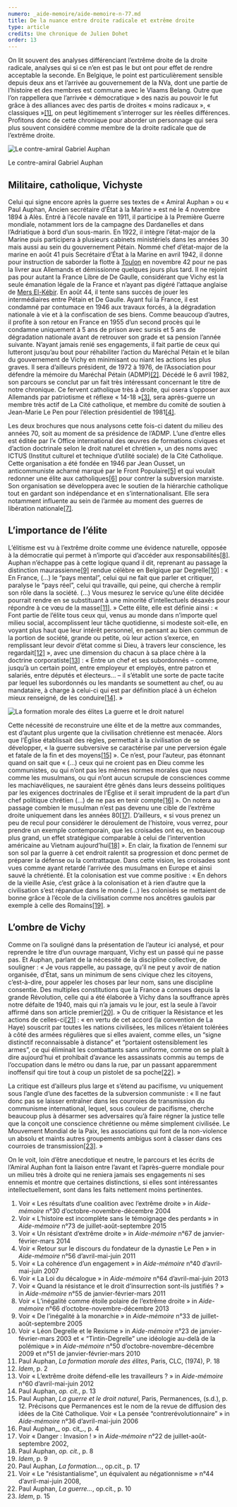 ```yaml
---
numero: _aide-memoire/aide-memoire-n-77.md
title: De la nuance entre droite radicale et extrême droite
type: article
credits: Une chronique de Julien Dohet
order: 13
---
```

On lit souvent des analyses différenciant l’extrême droite de la droite radicale, analyses qui si ce n’en est pas le but ont pour effet de rendre acceptable la seconde. En Belgique, le point est particulièrement sensible depuis deux ans et l’arrivée au gouvernement de la NVa, dont une partie de l’histoire et des membres est commune avec le Vlaams Belang. Outre que l’on rappellera que l’arrivée « démocratique » des nazis au pouvoir le fut grâce à des alliances avec des partis de droites « moins radicaux », « classiques »[[1]](#footnote-1), on peut légitimement s’interroger sur les réelles différences. Profitons donc de cette chronique pour aborder un personnage qui sera plus souvent considéré comme membre de la droite radicale que de l’extrême droite.

![Le contre-amiral Gabriel Auphan](/assets/uploads/am-77-le-contre-amiral-gabriel-auphan.jpg)

<span class="img-copyright"> Le contre-amiral Gabriel Auphan </span>

## Militaire, catholique, Vichyste

Celui qui signe encore après la guerre ses textes de « Amiral Auphan » ou « Paul Auphan, Ancien secrétaire d’État à la Marine » est né le 4 novembre 1894 à Alès. Entré à l’école navale en 1911, il participe à la Première Guerre mondiale, notamment lors de la campagne des Dardanelles et dans l’Adriatique à bord d’un sous-marin. En 1922, il intègre l’état-major de la Marine puis participera à plusieurs cabinets ministériels dans les années 30 mais aussi au sein du gouvernement Pétain. Nommé chef d’état-major de la marine en août 41 puis Secrétaire d’État à la Marine en avril 1942, il donne pour instruction de saborder la flotte à [Toulon](https://fr.wikipedia.org/wiki/Sabordage_de_la_flotte_fran%C3%A7aise_%C3%A0_Toulon) en novembre 42 pour ne pas la livrer aux Allemands et démissionne quelques jours plus tard. Il ne rejoint pas pour autant la France Libre de De Gaulle, considérant que Vichy est la seule émanation légale de la France et n’ayant pas digéré l’attaque anglaise de [Mers El-Kébir](https://fr.wikipedia.org/wiki/Attaque_de_Mers_el-K%C3%A9bir). En août 44, il tente sans succès de jouer les intermédiaires entre Pétain et De Gaulle. Ayant fui la France, il est condamné par contumace en 1946 aux travaux forcés, à la dégradation nationale à vie et à la confiscation de ses biens. Comme beaucoup d’autres, il profite à son retour en France en 1955 d’un second procès qui le condamne uniquement à 5 ans de prison avec sursis et 5 ans de dégradation nationale avant de retrouver son grade et sa pension l’année suivante. N’ayant jamais renié ses engagements, il fait partie de ceux qui lutteront jusqu’au bout pour réhabiliter l’action du Maréchal Pétain et le bilan du gouvernement de Vichy en minimisant ou niant les actions les plus graves. Il sera d’ailleurs président, de 1972 à 1976, de l’Association pour défendre la mémoire du Maréchal Pétain (ADMP)[[2]](#footnote-2). Décédé le 6 avril 1982, son parcours se conclut par un fait très intéressant concernant le titre de notre chronique. Ce fervent catholique très à droite, qui osera s’opposer aux Allemands par patriotisme et réflexe « 14-18 »[[3]](#footnote-3), sera après-guerre un membre très actif de La Cité catholique, et membre du comité de soutien à Jean-Marie Le Pen pour l’élection présidentiel de 1981[[4]](#footnote-4).

Les deux brochures que nous analysons cette fois-ci datent du milieu des années 70, soit au moment de sa présidence de l’ADMP. L’une d’entre elles est éditée par l’« Office international des œuvres de formations civiques et d’action doctrinale selon le droit naturel et chrétien », un des noms avec ICTUS (Institut culturel et technique d’utilité sociale) de la Cité Catholique. Cette organisation a été fondée en 1946 par Jean Ousset, un anticommuniste acharné marqué par le Front Populaire[[5]](#footnote-5) et qui voulait redonner une élite aux catholiques[[6]](#footnote-6) pour contrer la subversion marxiste. Son organisation se développera avec le soutien de la hiérarchie catholique tout en gardant son indépendance et en s’internationalisant. Elle sera notamment influente au sein de l’armée au moment des guerres de libération nationale[[7]](#footnote-7).

## L’importance de l’élite

L’élitisme est vu à l’extrême droite comme une évidence naturelle, opposée à la démocratie qui permet à n’importe qui d’accéder aux responsabilités[[8]](#footnote-8). Auphan n’échappe pas à cette logique quand il dit, reprenant au passage la distinction maurassienne[[9]](#footnote-9) rendue célèbre en Belgique par Degrelle[[10]](#footnote-10) : « En France, (…) le “pays mental”, celui qui ne fait que parler et critiquer, paralyse le “pays réel”, celui qui travaille, qui peine, qui cherche à remplir son rôle dans la société. (…) Vous mesurez le service qu’une élite décidée pourrait rendre en se substituant à une minorité d’intellectuels désaxés pour répondre à ce vœu de la masse[[11]](#footnote-11). » Cette élite, elle est définie ainsi : « Font partie de l’élite tous ceux qui, venus au monde dans n’importe quel milieu social, accomplissent leur tâche quotidienne, si modeste soit-elle, en voyant plus haut que leur intérêt personnel, en pensant au bien commun de la portion de société, grande ou petite, où leur action s’exerce, en remplissant leur devoir d’état comme si Dieu, à travers leur conscience, les regardait[[12]](#footnote-12) », avec une dimension du chacun à sa place chère à la doctrine corporatiste[[13]](#footnote-13) : « Entre un chef et ses subordonnés – comme, jusqu’à un certain point, entre employeur et employés, entre patron et salariés, entre députés et électeurs… – il s’établit une sorte de pacte tacite par lequel les subordonnés ou les mandants se soumettent au chef, ou au mandataire, à charge à celui-ci qui est par définition placé à un échelon mieux renseigné, de les conduire[[14]](#footnote-14). »



![La formation morale des élites La guerre et le droit naturel](/assets/uploads/am-77-la-formation-morale-des-elites-et-la-guerre-droit-naturel.jpg)



Cette nécessité de reconstruire une élite et de la mettre aux commandes, est d’autant plus urgente que la civilisation chrétienne est menacée. Alors que l’Église établissait des règles, permettait à la civilisation de se développer, « la guerre subversive se caractérise par une perversion égale et fatale de la fin et des moyens[[15]](#footnote-15) ». Ce n’est, pour l’auteur, pas étonnant quand on sait que « (…) ceux qui ne croient pas en Dieu comme les communistes, ou qui n’ont pas les mêmes normes morales que nous comme les musulmans, ou qui n’ont aucun scrupule de consciences comme les machiavéliques, ne sauraient être gênés dans leurs desseins politiques par les exigences doctrinales de l’Église et il serait imprudent de la part d’un chef politique chrétien (…) de ne pas en tenir compte[[16]](#footnote-16) ». On notera au passage combien le musulman n’est pas devenu une cible de l’extrême droite uniquement dans les années 80[[17]](#footnote-17). D’ailleurs, « si vous prenez un peu de recul pour considérer le déroulement de l’histoire, vous verrez, pour prendre un exemple contemporain, que les croisades ont eu, en beaucoup plus grand, un effet stratégique comparable à celui de l’intervention américaine au Vietnam aujourd’hui[[18]](#footnote-18) ». En clair, la fixation de l’ennemi sur son sol par la guerre à cet endroit ralentit sa progression et donc permet de préparer la défense ou la contrattaque. Dans cette vision, les croisades sont vues comme ayant retardé l’arrivée des musulmans en Europe et ainsi sauvé la chrétienté. Et la colonisation est vue comme positive : « En dehors de la vieille Asie, c’est grâce à la colonisation et à rien d’autre que la civilisation s’est répandue dans le monde (…) les colonisés se mettaient de bonne grâce à l’école de la civilisation comme nos ancêtres gaulois par exemple à celle des Romains[[19]](#footnote-19). »

## L’ombre de Vichy

Comme on l’a souligné dans la présentation de l’auteur ici analysé, et pour reprendre le titre d’un ouvrage marquant, Vichy est un passé qui ne passe pas. Et Auphan, parlant de la nécessité de la discipline collective, de souligner : « Je vous rappelle, au passage, qu’il ne peut y avoir de nation organisée, d’État, sans un minimum de sens civique chez les citoyens, c’est-à-dire, pour appeler les choses par leur nom, sans une discipline consentie. Des multiples constitutions que la France a connues depuis la grande Révolution, celle qui a été élaborée à Vichy dans la souffrance après notre défaite de 1940, mais qui n’a jamais vu le jour, est la seule à l’avoir affirmé dans son article premier[[20]](#footnote-20). » Ou de critiquer la Résistance et les actions de celles-ci[[21]](#footnote-21) : « en vertu de cet accord (la convention de La Haye) souscrit par toutes les nations civilisées, les milices n’étaient tolérées à côté des armées régulières que si elles avaient, comme elles, un “signe distinctif reconnaissable à distance” et “portaient ostensiblement les armes”, ce qui éliminait les combattants sans uniforme, comme on se plaît à dire aujourd’hui et prohibait d’avance les assassinats commis au temps de l’occupation dans le métro ou dans la rue, par un passant apparemment inoffensif qui tire tout à coup un pistolet de sa poche[[22]](#footnote-22). »

La critique est d’ailleurs plus large et s’étend au pacifisme, vu uniquement sous l’angle d’une des facettes de la subversion communiste : « Il ne faut donc pas se laisser entraîner dans les courroies de transmission du communisme international, lequel, sous couleur de pacifisme, cherche beaucoup plus à désarmer ses adversaires qu’à faire régner la justice telle que la conçoit une conscience chrétienne ou même simplement civilisée. Le Mouvement Mondial de la Paix, les associations qui font de la non-violence un absolu et maints autres groupements ambigus sont à classer dans ces courroies de transmission[[23]](#footnote-23). »

On le voit, loin d’être anecdotique et neutre, le parcours et les écrits de l’Amiral Auphan font la liaison entre l’avant et l’après-guerre mondiale pour un milieu très à droite qui ne reniera jamais ses engagements ni ses ennemis et montre que certaines distinctions, si elles sont intéressantes intellectuellement, sont dans les faits nettement moins pertinentes.

1. Voir « Les résultats d’une coalition avec l’extrême droite » in _Aide-mémoire_ n°30 d’octobre-novembre-décembre 2004
2. Voir « L’histoire est incomplète sans le témoignage des perdants » in _Aide-mémoire_ n°73 de juillet-août-septembre 2015
3. Voir « Un résistant d’extrême droite » in _Aide-mémoire_ n°67 de janvier-février-mars 2014
4. Voir « Retour sur le discours du fondateur de la dynastie Le Pen » in _Aide-mémoire_ n°56 d’avril-mai-juin 2011
5. Voir « La cohérence d’un engagement » in _Aide-mémoire_ n°40 d’avril-mai-juin 2007
6. Voir « La Loi du décalogue » in _Aide-mémoire_ n°64 d’avril-mai-juin 2013
7. Voir « Quand la résistance et le droit d’insurrection sont-ils justifiés ? » in _Aide-mémoire_ n°55 de janvier-février-mars 2011
8. Voir « L’inégalité comme étoile polaire de l’extrême droite » in _Aide-mémoire_ n°66 d’octobre-novembre-décembre 2013
9. Voir « De l’inégalité à la monarchie » in _Aide-mémoire_ n°33 de juillet-août-septembre 2005
10. Voir « Léon Degrelle et le Rexisme » in _Aide-mémoire_ n°23 de janvier-février-mars 2003 et « “Tintin-Degrelle” une idéologie au-delà de la polémique » in _Aide-mémoire_ n°50 d’octobre-novembre-décembre 2009 et n°51 de janvier-février-mars 2010
11. Paul Auphan, _La formation morale des élites_, Paris, CLC, (1974), P. 18
12. _Idem_, p. 2
13. Voir « L’extrême droite défend-elle les travailleurs ? » in _Aide-mémoire_ n°60 d’avril-mai-juin 2012
14. Paul Auphan, _op. cit._, p. 13
15. Paul Auphan, _La guerre et le droit naturel_, Paris, Permanences, (s.d.), p. 12. Précisons que Permanences est le nom de la revue de diffusion des idées de la Cité Catholique. Voir « La pensée “contrerévolutionnaire” » in _Aide-mémoire_ n°36 d’avril-mai-juin 2006
16. Paul Auphan,_ op. cit_., p. 4
17. Voir « Danger : Invasion ! » in _Aide-mémoire_ n°22 de juillet-août-septembre 2002,
18. Paul Auphan, _op. cit._, p. 8
19. _Idem_, p. 9
20. Paul Auphan, _La formation…_, op.cit., p. 17
21. Voir « Le "résistantialisme", un équivalent au négationnisme » n°44 d’avril-mai-juin 2008,
22. Paul Auphan, _La guerre…_, op.cit., p. 10
23. _Idem_, p. 15
